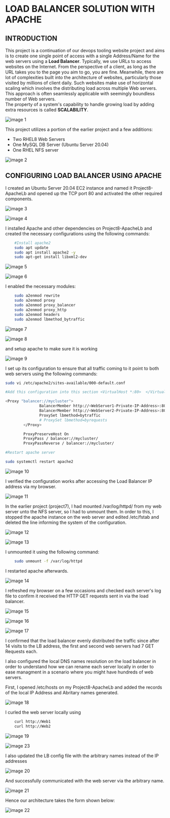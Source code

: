 # LOAD BALANCER SOLUTION WITH APACHE

## INTRODUCTION

This project is a continuation of our devops tooling website project and aims is to create one single point of access with a single Address/Name for the web servers using a **Load Balancer**.
Typically, we use URLs to access websites on the Internet. From the perspective of a client, as long as the URL takes you to the page you aim to go, you are fine. Meanwhile, there are lot of complexities built into the architecture of websites, particularly those visited by millions of client daily. Such websites make use of horizontal scaling which involves the distributing load across multiple Web servers. This approach is often seamlessly applicable with seemingly boundless number of Web servers.   
The property of a system's capability to handle growing load by adding extra resources is called **SCALABILITY**.

![image 1](images/img1.png)

This project utilizes a portion of the earlier project and a few additions:
* Two RHEL8 Web Servers
* One MySQL DB Server (Ubuntu Server 20.04)
* One RHEL NFS server

![image 2](images/img2.png)


## CONFIGURING LOAD BALANCER USING APACHE

I created an Ubuntu Server 20.04 EC2 instance and named it Project8-ApacheLb and opened up the TCP port 80 and activated the other required components.

![image 3](images/img3.png)

![image 4](images/img4.png)

I installed Apache and other dependencies on Project8-ApacheLb and created the necessary configurations using the following commands:
```bash
    #Install apache2
    sudo apt update
    sudo apt install apache2 -y
    sudo apt-get install libxml2-dev
```
![image 5](images/img5.png)

![image 6](images/img6.png)


I enabled the necessary modules:
```bash
    sudo a2enmod rewrite
    sudo a2enmod proxy
    sudo a2enmod proxy_balancer
    sudo a2enmod proxy_http
    sudo a2enmod headers
    sudo a2enmod lbmethod_bytraffic
```
![image 7](images/img7.png)

![image 8](images/img8.png)

and setup apache to make sure it is working

![image 9](images/img9.png)

I set up its configuration to ensure that all traffic coming to it point to both web servers using the following commands:

```bash
sudo vi /etc/apache2/sites-available/000-default.conf

#Add this configuration into this section <VirtualHost *:80>  </VirtualHost>

<Proxy "balancer://mycluster">
               BalancerMember http://<WebServer1-Private-IP-Address>:80 loadfactor=5 timeout=1
               BalancerMember http://<WebServer2-Private-IP-Address>:80 loadfactor=5 timeout=1
               ProxySet lbmethod=bytraffic
               # ProxySet lbmethod=byrequests
        </Proxy>

        ProxyPreserveHost On
        ProxyPass / balancer://mycluster/
        ProxyPassReverse / balancer://mycluster/

#Restart apache server

sudo systemctl restart apache2
```

![image 10](images/img10.png)

I verified the configuration works after accessing the Load Balancer IP address via my browser.

![image 11](images/img11.png)

In the earlier project (project7), I had mounted /var/log/httpd/ from my web server unto the NFS server, so I had to unmount them.
In order to this, I stopped the apache instance on the web server and edited /etc/fstab and deleted the line informing the system of the configuration.

![image 12](images/img12.png)

![image 13](images/img13.png)

I unmounted it using the following command:
```bash
    sudo unmount -f /var/log/httpd
```
I restarted apache afterwards. 

![image 14](images/img14.png)

I refreshed my browser on a few occasions and checked each server's log file to confirm it received the HTTP GET requests sent in via the load balancer.

![image 15](images/img15.png)

![image 16](images/img16.png)

![image 17](images/img17.png)

I confirmed that the load balancer evenly distributed the traffic since after 14 visits to the LB address, the first and second web servers had 7 GET Requests each.

I also configured the local DNS names resolution on the load balancer in order to understand how we can rename each server locally in order to ease managment in a scenario where you might have hundreds of web servers.

First, I opened /etc/hosts on my Project8-ApacheLb and added the records of the local IP Address and Abritary names generated.

![image 18](images/img18.png)

I curled the web server locally using 

```bash
    curl http://Web1
    curl http://Web2
```
![image 19](images/img19.png)

![image 23](images/img23.png)

I also updated the LB config file with the arbitrary names instead of the IP addresses

![image 20](images/img20.png)

And successfully communicated with the web server via the arbitrary name.

![image 21](images/img21.png)

Hence our architecture takes the form shown below:

![image 22](images/img22.png)
